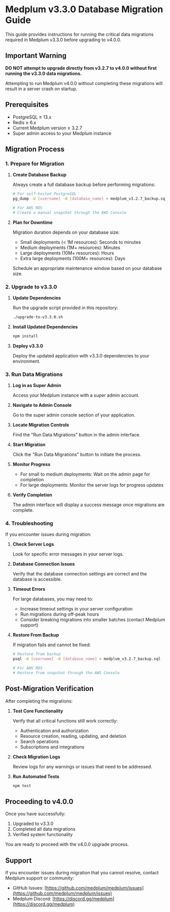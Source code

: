 # Medplum v3.3.0 Database Migration Guide

This guide provides instructions for running the critical data migrations required in Medplum v3.3.0 before upgrading to v4.0.0.

## Important Warning

**DO NOT attempt to upgrade directly from v3.2.7 to v4.0.0 without first running the v3.3.0 data migrations.**

Attempting to run Medplum v4.0.0 without completing these migrations will result in a server crash on startup.

## Prerequisites

- PostgreSQL ≥ 13.x
- Redis ≥ 6.x
- Current Medplum version ≥ 3.2.7
- Super admin access to your Medplum instance

## Migration Process

### 1. Prepare for Migration

1. **Create Database Backup**
   
   Always create a full database backup before performing migrations:

   ```bash
   # For self-hosted PostgreSQL
   pg_dump -U [username] -d [database_name] > medplum_v3.2.7_backup.sql

   # For AWS RDS
   # Create a manual snapshot through the AWS Console
   ```

2. **Plan for Downtime**

   Migration duration depends on your database size:
   - Small deployments (< 1M resources): Seconds to minutes
   - Medium deployments (1M+ resources): Minutes
   - Large deployments (10M+ resources): Hours
   - Extra large deployments (100M+ resources): Days

   Schedule an appropriate maintenance window based on your database size.

### 2. Upgrade to v3.3.0

1. **Update Dependencies**

   Run the upgrade script provided in this repository:

   ```bash
   ./upgrade-to-v3.3.0.sh
   ```

2. **Install Updated Dependencies**

   ```bash
   npm install
   ```

3. **Deploy v3.3.0**

   Deploy the updated application with v3.3.0 dependencies to your environment.

### 3. Run Data Migrations

1. **Log in as Super Admin**

   Access your Medplum instance with a super admin account.

2. **Navigate to Admin Console**

   Go to the super admin console section of your application.

3. **Locate Migration Controls**

   Find the "Run Data Migrations" button in the admin interface.

4. **Start Migration**

   Click the "Run Data Migrations" button to initiate the process.

5. **Monitor Progress**

   - For small to medium deployments: Wait on the admin page for completion
   - For large deployments: Monitor the server logs for progress updates

6. **Verify Completion**

   The admin interface will display a success message once migrations are complete.

### 4. Troubleshooting

If you encounter issues during migration:

1. **Check Server Logs**

   Look for specific error messages in your server logs.

2. **Database Connection Issues**

   Verify that the database connection settings are correct and the database is accessible.

3. **Timeout Errors**

   For large databases, you may need to:
   - Increase timeout settings in your server configuration
   - Run migrations during off-peak hours
   - Consider breaking migrations into smaller batches (contact Medplum support)

4. **Restore From Backup**

   If migration fails and cannot be fixed:
   ```bash
   # Restore from backup
   psql -U [username] -d [database_name] < medplum_v3.2.7_backup.sql
   
   # For AWS RDS
   # Restore from snapshot through the AWS Console
   ```

## Post-Migration Verification

After completing the migrations:

1. **Test Core Functionality**

   Verify that all critical functions still work correctly:
   - Authentication and authorization
   - Resource creation, reading, updating, and deletion
   - Search operations
   - Subscriptions and integrations

2. **Check Migration Logs**

   Review logs for any warnings or issues that need to be addressed.

3. **Run Automated Tests**

   ```bash
   npm test
   ```

## Proceeding to v4.0.0

Once you have successfully:

1. Upgraded to v3.3.0
2. Completed all data migrations
3. Verified system functionality

You are ready to proceed with the v4.0.0 upgrade process.

## Support

If you encounter issues during migration that you cannot resolve, contact Medplum support or community:

- GitHub Issues: [https://github.com/medplum/medplum/issues](https://github.com/medplum/medplum/issues)
- Medplum Discord: [https://discord.gg/medplum](https://discord.gg/medplum) 